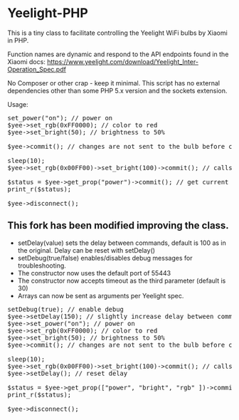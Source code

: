<h1>Yeelight-PHP</h1>

This is a tiny class to facilitate controlling the Yeelight WiFi bulbs by Xiaomi in PHP.

Function names are dynamic and respond to the API endpoints found in the Xiaomi docs:
https://www.yeelight.com/download/Yeelight_Inter-Operation_Spec.pdf

No Composer or other crap - keep it minimal.
This script has no external dependencies other than some PHP 5.x version and the sockets extension.

Usage:

<pre>
<?php
require "Yeelight.class.php";

$yee = new Yeelight("10.0.0.201", 55443);

$yee->set_power("on"); // power on
$yee->set_rgb(0xFF0000); // color to red
$yee->set_bright(50); // brightness to 50%

$yee->commit(); // changes are not sent to the bulb before commit() is called

sleep(10);
$yee->set_rgb(0x00FF00)->set_bright(100)->commit(); // calls return the object for fast chaining of commands

$status = $yee->get_prop("power")->commit(); // get current status
print_r($status);

$yee->disconnect();
</pre>

<h2>This fork has been modified improving the class.</h2>

<ul>
<li>setDelay(value) sets the delay between commands, default is 100 as in the original.   Delay can be reset with setDelay()
<li>setDebug(true/false) enables/disables debug messages for troubleshooting.
<li>The constructor now uses the default port of 55443
<li>The constructor now accepts timeout as the third parameter (default is 30)
<li>Arrays can now be sent as arguments per Yeelight spec.
</ul>

<pre>
<?php
require "Yeelight.class.php";

$yee = new Yeelight("10.0.0.201");
$yee->setDebug(true); // enable debug
$yee->setDelay(150); // slightly increase delay between commands
$yee->set_power("on"); // power on
$yee->set_rgb(0xFF0000); // color to red
$yee->set_bright(50); // brightness to 50%
$yee->commit(); // changes are not sent to the bulb before commit() is called

sleep(10);
$yee->set_rgb(0x00FF00)->set_bright(100)->commit(); // calls return the object for fast chaining of commands
$yee->setDelay(); // reset delay

$status = $yee->get_prop(["power", "bright", "rgb" ])->commit(); // get current status of power, brightness and color (rgb)
print_r($status);

$yee->disconnect();
</pre>
